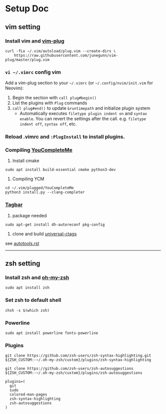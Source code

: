 # Setup Doc

## vim setting

### Install vim and [vim-plug](https://github.com/junegunn/vim-plug)

```shell
curl -fLo ~/.vim/autoload/plug.vim --create-dirs \
    https://raw.githubusercontent.com/junegunn/vim-plug/master/plug.vim
```

### `vi ~/.vimrc` config vim

Add a vim-plug section to your `~/.vimrc` (or `~/.config/nvim/init.vim` for Neovim):

1. Begin the section with `call plug#begin()`
1. List the plugins with `Plug` commands
1. `call plug#end()` to update `&runtimepath` and initialize plugin system
   - Automatically executes `filetype plugin indent on` and `syntax enable`.
     You can revert the settings after the call. e.g. `filetype indent off`, `syntax off`, etc.

### Reload .vimrc and `:PlugInstall` to install plugins.

### Compiling [YouCompleteMe](https://github.com/Valloric/YouCompleteMe)

1. Install cmake

```shell
sudo apt install build-essential cmake python3-dev
```

1. Compiling YCM

```shell
cd ~/.vim/plugged/YouCompleteMe
python3 install.py --clang-completer
```

### [Tagbar](https://github.com/majutsushi/tagbar)

1. package needed

```shell
sudo apt-get install dh-autoreconf pkg-config
```

1. clone and build [universal-ctags](https://github.com/universal-ctags/ctags)

see [autotools.rst](https://github.com/universal-ctags/ctags/blob/master/docs/autotools.rst)

---

## zsh setting

### Install zsh and [oh-my-zsh](https://github.com/robbyrussell/oh-my-zsh)

`sudo apt install zsh`

### Set zsh to default shell

`chsh -s $(which zsh)`

### Powerline

```shell
sudo apt install powerline fonts-powerline
```

### Plugins

```shell
git clone https://github.com/zsh-users/zsh-syntax-highlighting.git ${ZSH_CUSTOM:-~/.oh-my-zsh/custom}/plugins/zsh-syntax-highlighting

git clone https://github.com/zsh-users/zsh-autosuggestions ${ZSH_CUSTOM:-~/.oh-my-zsh/custom}/plugins/zsh-autosuggestions
```

```zshrc
plugins=(
  git
  sudo
  colored-man-pages
  zsh-syntax-highlighting
  zsh-autosuggestions
)
```
